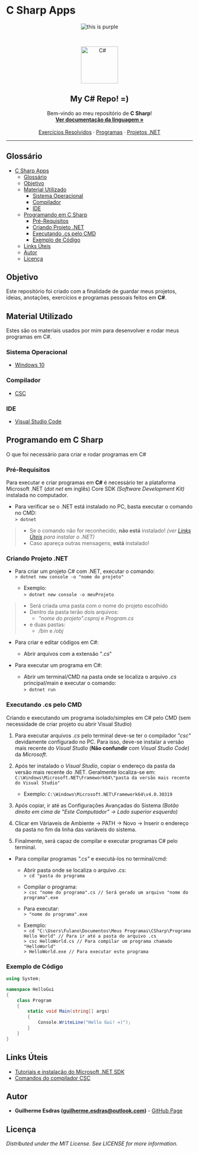 <!-- Título do Respositório -->
# C Sharp Apps
<!-- -->

<!-- Badges -->
<p align="center">
    <img src="https://img.shields.io/badge/Linguagem-C%23-blue.svg?style=flat&colorB=9332ff" alt="this is purple">
</p>
<!-- -->

<br/>

<!-- Logo -->
<p align="center">
    <img src="https://camo.githubusercontent.com/0617f4657fef12e8d16db45b8d73def73144b09f/68747470733a2f2f646576656c6f7065722e6665646f726170726f6a6563742e6f72672f7374617469632f6c6f676f2f6373686172702e706e67" alt="C#" height="100">
</p>
<!-- -->

<!-- Subtítulo -->
<h2 align="center">My C# Repo! =)</h2>
<!-- -->

<!-- Msg de boas vindas -->
<p align="center">
    Bem-vindo ao meu repositório de <strong>C Sharp</strong>!
    <br/>
    <a href="https://docs.microsoft.com/pt-br/dotnet/csharp/language-reference/" target="_blank"><strong>Ver documentação da linguagem »</strong></a>
    <br/><br/>
    <a href="Exercícios Resolvidos">Exercícios Resolvidos</a>
    ·
    <a href="Programas">Programas</a>
    ·
    <a href="Projetos .NET">Projetos .NET</a>
</p>
<!-- -->

---

<!-- Table of Contents -->
## Glossário
- [C Sharp Apps](#C-Sharp-Apps)
  - [Glossário](#Gloss%C3%A1rio)
  - [Objetivo](#Objetivo)
  - [Material Utilizado](#Material-Utilizado)
    - [Sistema Operacional](#Sistema-Operacional)
    - [Compilador](#Compilador)
    - [IDE](#IDE)
  - [Programando em C Sharp](#Programando-em-C-Sharp)
    - [Pré-Requisitos](#Pr%C3%A9-Requisitos)
    - [Criando Projeto .NET](#Criando-Projeto-NET)
    - [Executando .cs pelo CMD](#Executando-cs-pelo-CMD)
    - [Exemplo de Código](#Exemplo-de-C%C3%B3digo)
  - [Links Úteis](#Links-%C3%9Ateis)
  - [Autor](#Autor)
  - [Licença](#Licen%C3%A7a)
<!-- -->

<!-- Objetivo -->
## Objetivo
Este repositório foi criado com a finalidade de guardar meus projetos, ideias, anotações, exercícios e programas pessoais feitos em <strong>C#</strong>.
<!-- -->

<!-- Material Utilizado -->
## Material Utilizado
Estes são os materiais usados por mim para desenvolver e rodar meus programas em C#.
### Sistema Operacional
- [Windows 10](https://www.microsoft.com/pt-br/windows/)
### Compilador
- [CSC](#Links-%C3%9Ateis)
### IDE
- [Visual Studio Code](https://code.visualstudio.com/)
<!-- -->

<!-- Programando em C Sharp-->
## Programando em C Sharp
O que foi necessário para criar e rodar programas em C#

### Pré-Requisitos
Para executar e criar programas em **C#** é necessário ter a plataforma Microsoft .NET (*dot net* em inglês) Core SDK *(Software Development Kit)* instalada no computador.

- Para verificar se o .NET está instalado no PC, basta executar o comando no CMD: <br/>
    `> dotnet`
> - Se o comando não for reconhecido, **não está** instalado! *(ver [Links Úteis](#Links-%C3%9Ateis) para instalar o .NET)* <br/>
> - Caso apareça outras mensagens, **está** instalado! <br/>

### Criando Projeto .NET
- Para criar um projeto C# com .NET, executar o comando: <br/>
`> dotnet new console -o "nome do projeto"`

  - Exemplo: <br/>
    `> dotnet new console -o meuProjeto`

> - Será criada uma pasta com o nome do projeto escolhido
> - Dentro da pasta terão dois arquivos: 
>   - *"nome do projeto".csproj* e *Program.cs*
> - e duas pastas: 
>   - */bin* e */obj*

- Para criar e editar códigos em C#:
  - Abrir arquivos com a extensão "*.cs*"

- Para executar um programa em C#:
  - Abrir um terminal/CMD na pasta onde se localiza o arquivo *.cs* principal/main e executar o comando: <br/>
  `> dotnet run`

### Executando .cs pelo CMD
Criando e executando um programa isolado/simples em C# pelo CMD (sem necessidade de criar projeto ou abrir Visual Studio)

1. Para executar arquivos *.cs* pelo terminal deve-se ter o compilador *"csc"* devidamente configurado no PC. Para isso, deve-se instalar a versão mais recente do *Visual Studio* (**Não confundir** com *Visual Studio Code*) da *Microsoft*.

2. Após ter instalado o *Visual Studio*, copiar o endereço da pasta da versão mais recente do .NET. Geralmente localiza-se em:
  `C:\Windows\Microsoft.NET\Framework64\"pasta da versão mais recente do Visual Studio"`
     - Exemplo:
     `C:\Windows\Microsoft.NET\Framework64\v4.0.30319`

3. Após copiar, ir até as Configurações Avançadas do Sistema *(Botão direito em cima de "Este Computador" -> Lado superior esquerdo)*
   
4. Clicar em Váriaveis de Ambiente -> PATH -> Novo -> Inserir o endereço da pasta no fim da linha das variáveis do sistema.
   
5. Finalmente, será capaz de compilar e executar programas C# pelo terminal.

- Para compilar programas *".cs"* e executá-los no terminal/cmd:
  - Abrir pasta onde se localiza o arquivo .cs: <br/>
     `> cd "pasta do programa`
  - Compilar o programa: <br/>
     `> csc "nome do programa".cs // Será gerado um arquivo "nome do programa".exe`
  - Para executar: <br/>
     `> "nome do programa".exe`
  
  - Exemplo: <br/>
     `> cd "C:\Users\Fulano\Documentos\Meus Programas\CSharp\Programa Hello World" // Para ir até a pasta do arquivo .cs` <br/>
     `> csc HelloWorld.cs // Para compilar um programa chamado "HelloWorld"` <br/>
     `> HelloWorld.exe // Para executar este programa`

### Exemplo de Código
``` C#
using System;

namespace HelloGui
{
    class Program
    {
        static void Main(string[] args)
        {
            Console.WriteLine("Hello Gui! =)");
        }
    }
} 
```
<!-- -->

<!-- Links-->
## Links Úteis
- [Tutoriais e instalação do Microsoft .NET SDK](https://dotnet.microsoft.com/learn/dotnet/hello-world-tutorial/install)
- [Comandos do compilador CSC](https://docs.microsoft.com/pt-br/dotnet/csharp/language-reference/compiler-options/command-line-building-with-csc-exe)
<!-- -->

<!-- Autor/Contato -->
## Autor
* **Guilherme Esdras (guilherme.esdras@outlook.com)** - [GitHub Page](https://github.com/GuilhermeEsdras)
<!-- -->

<!-- Licença -->
## Licença
*Distributed under the MIT License. See LICENSE for more information.*